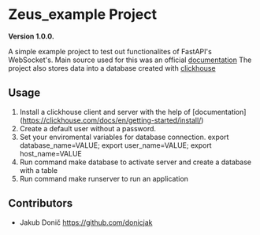 # Zeus_example Project


**Version 1.0.0.**

A simple example project to test out functionalites of FastAPI's WebSocket's. Main source used for this was an official [documentation](https://fastapi.tiangolo.com/advanced/websockets/) 
The project also stores data into a database created with [clickhouse](https://clickhouse.com/)

## Usage

1. Install a clickhouse client and server with the help of [documentation] (https://clickhouse.com/docs/en/getting-started/install/)
2. Create a default user without a password.
3. Set your enviromental variables for database connection. export database_name=VALUE; export user_name=VALUE; export host_name=VALUE
4. Run command make database to activate server and create a database with a table
5. Run command make runserver to run an application

## Contributors

- Jakub Donič <https://github.com/donicjak>
